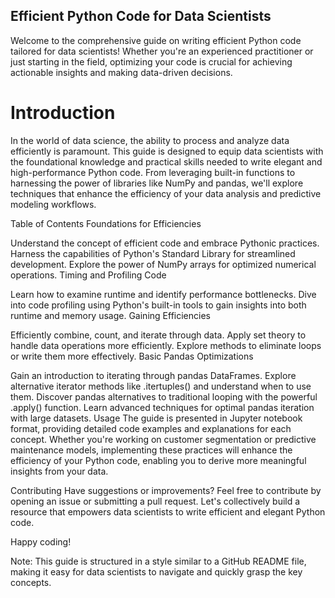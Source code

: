 ## Efficient Python Code for Data Scientists
Welcome to the comprehensive guide on writing efficient Python code tailored for data scientists! Whether you're an experienced practitioner or just starting in the field, optimizing your code is crucial for achieving actionable insights and making data-driven decisions.

# Introduction
In the world of data science, the ability to process and analyze data efficiently is paramount. This guide is designed to equip data scientists with the foundational knowledge and practical skills needed to write elegant and high-performance Python code. From leveraging built-in functions to harnessing the power of libraries like NumPy and pandas, we'll explore techniques that enhance the efficiency of your data analysis and predictive modeling workflows.

Table of Contents
Foundations for Efficiencies

Understand the concept of efficient code and embrace Pythonic practices.
Harness the capabilities of Python's Standard Library for streamlined development.
Explore the power of NumPy arrays for optimized numerical operations.
Timing and Profiling Code

Learn how to examine runtime and identify performance bottlenecks.
Dive into code profiling using Python's built-in tools to gain insights into both runtime and memory usage.
Gaining Efficiencies

Efficiently combine, count, and iterate through data.
Apply set theory to handle data operations more efficiently.
Explore methods to eliminate loops or write them more effectively.
Basic Pandas Optimizations

Gain an introduction to iterating through pandas DataFrames.
Explore alternative iterator methods like .itertuples() and understand when to use them.
Discover pandas alternatives to traditional looping with the powerful .apply() function.
Learn advanced techniques for optimal pandas iteration with large datasets.
Usage
The guide is presented in Jupyter notebook format, providing detailed code examples and explanations for each concept. Whether you're working on customer segmentation or predictive maintenance models, implementing these practices will enhance the efficiency of your Python code, enabling you to derive more meaningful insights from your data.

Contributing
Have suggestions or improvements? Feel free to contribute by opening an issue or submitting a pull request. Let's collectively build a resource that empowers data scientists to write efficient and elegant Python code.

Happy coding!

Note: This guide is structured in a style similar to a GitHub README file, making it easy for data scientists to navigate and quickly grasp the key concepts.
